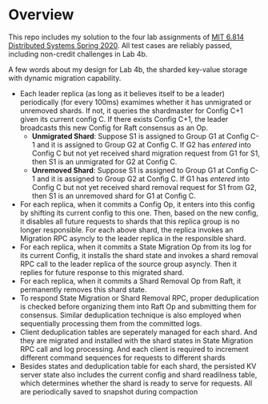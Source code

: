 # Overview
This repo includes my solution to the four lab assignments of [MIT 6.814 Distributed Systems Spring 2020](https://pdos.csail.mit.edu/6.824/index.html). All test cases are reliably passed, including non-credit challenges in Lab 4b. 

A few words about my design for Lab 4b, the sharded key-value storage with dynamic migration capability. 
* Each leader replica (as long as it believes itself to be a leader) periodically (for every 100ms) examimes whether it has unmigrated or unremoved shards. If not, it queries the shardmaster for Config C+1 given its current config C. If there exists Config C+1, the leader broadcasts this new Config for Raft consensus as an Op. 
  * **Unmigrated Shard**: Suppose S1 is assigned to Group G1 at Config C-1 and it is assigned to Group G2 at Config C. If G2 has _entered_ into Config C but not yet received shard migration request from G1 for S1, then S1 is an unmigrated for G2 at Config C. 
  * **Unremoved Shard**: Suppose S1 is assigned to Group G1 at Config C-1 and it is assigned to Group G2 at Config C. If G1 has _entered_ into Config C but not yet received shard removal request for S1 from G2, then S1 is an unremoved shard for G1 at Config C. 
* For each replica, when it commits a Config Op, it enters into this config by shifting its current config to this one. Then, based on the new config, it disables all future requests to shards that this replica group is no longer responsible. For each above shard, the replica invokes an Migration RPC asyncly to the leader replica in the responsible shard. 
* For each replica, when it commits a State Migration Op from its log for its current Config, it installs the shard state and invokes a shard removal RPC call to the leader replica of the source group asyncly. Then it replies for future response to this migrated shard.  
* For each replica, when it commits a Shard Removal Op from Raft, it permanently removes this shard state.
* To respond State Migration or Shard Removal RPC, proper deduplication is checked before organizing them into Raft Op and submitting them for consensus. Similar deduplication technique is also employed when sequentially processing them from the committed logs. 
* Client deduplication tables are seperately managed for each shard. And they are migrated and installed with the shard states in State Migration RPC call and log processing. And each client is required to increment different command sequences for requests to different shards
* Besides states and deduplication table for each shard, the persisted KV server state also includes the current config and shard readilness table, which determines whether the shard is ready to serve for requests. All are periodically saved to snapshot during compaction 

